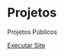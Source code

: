 # Projetos
 Projetos Públicos

 <a href="https://erickviniciuss.github.io/Projetos/HTML-CSS/Site_Android/android.html">Executar Site</a>
